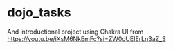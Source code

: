 # dojo_tasks
And introductional project using Chakra UI from https://youtu.be/iXsM6NkEmFc?si=ZW0cUEIErLn3aZ_S
